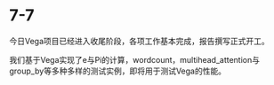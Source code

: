 # 7-7

今日Vega项目已经进入收尾阶段，各项工作基本完成，报告撰写正式开工。




我们基于Vega实现了e与Pi的计算，wordcount，multihead_attention与group_by等多种多样的测试实例，即将用于测试Vega的性能。

















